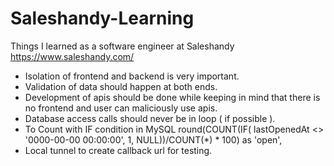 # Saleshandy-Learning
Things I learned as a software engineer at Saleshandy https://www.saleshandy.com/ 

- Isolation of frontend and backend is very important.
- Validation of data should happen at both ends.
- Development of apis should be done while keeping in mind that there is no frontend and user can maliciously use apis.  
- Database access calls should never be in loop ( if possible ).
- To Count with IF condition in MySQL
   round(COUNT(IF( lastOpenedAt <> '0000-00-00 00:00:00', 1, NULL))/COUNT(*) * 100) as 'open',
- Local tunnel to create callback url for testing.
